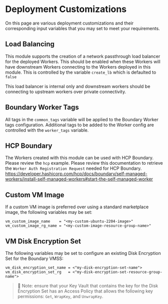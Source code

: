 # Deployment Customizations

On this page are various deployment customizations and their corresponding input variables that you may set to meet your requirements.

## Load Balancing

This module supports the creation of a network passthrough load balancer for the deployed Workers. This should be enabled when these Workers will have downstream Workers connecting to the Workers deployed in this module. This is controlled by the variable `create_lb` which is defaulted to `false`

This load balancer is internal only and downstream workers should be connecting to upstream workers over private connectivity.

## Boundary Worker Tags

All tags in the `common_tags` variable will be applied to the Boundary Worker tags configuration. Additional tags to be added to the Worker config are controlled with the `worker_tags` variable.

## HCP Boundary

The Workers created with this module can be used with HCP Boundary. Please review the `hcp` example. Please review this documentation to retrieve the `Worker Auth Registration Request` needed for HCP Boundary. <https://developer.hashicorp.com/hcp/docs/boundary/self-managed-workers/install-self-managed-workers#start-the-self-managed-worker>


## Custom VM Image

If a custom VM image is preferred over using a standard marketplace image, the following variables may be set:

```hcl
vm_custom_image_name    = "<my-custom-ubuntu-2204-image>"
vm_custom_image_rg_name = "<my-custom-image-resource-group-name>"
```

## VM Disk Encryption Set

The following variables may be set to configure an existing Disk Encryption Set for the Boundary VMSS:

```hcl
vm_disk_encryption_set_name = <"my-disk-encryption-set-name">
vm_disk_encryption_set_rg   = <"my-disk-encryption-set-resource-group-name">
```

>📝 Note: ensure that your Key Vault that contains the key for the Disk Encryption Set has an Access Policy that allows the following key permissions: `Get`, `WrapKey`, and `UnwrapKey`.
